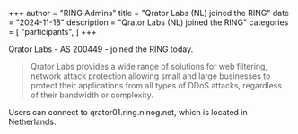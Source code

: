+++
author = "RING Admins"
title = "Qrator Labs (NL) joined the RING"
date = "2024-11-18"
description = "Qrator Labs (NL) joined the RING"
categories = [
    "participants",
]
+++

Qrator Labs - AS 200449 - joined the RING today.

> Qrator Labs provides a wide range of solutions for web filtering, network attack protection allowing small and large businesses to protect their applications from all types of DDoS attacks, regardless of their bandwidth or complexity.

Users can connect to qrator01.ring.nlnog.net, which is located in Netherlands.
